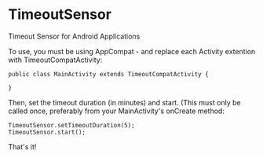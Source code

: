 # TimeoutSensor
Timeout Sensor for Android Applications

To use, you must be using AppCompat - and replace each Activity extention with TimeoutCompatActivity:
    
    public class MainActivity extends TimeoutCompatActivity {
    
    }


Then, set the timeout duration (in minutes) and start. (This must only be called once, preferably from your MainActivity's onCreate method:

    TimeoutSensor.setTimeoutDuration(5);
    TimeoutSensor.start();
   
   
That's it!
